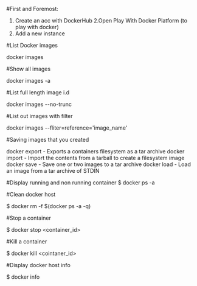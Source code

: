 #First and Foremost: 
1. Create an acc with DockerHub
2.Open Play With Docker Platform (to play with docker)
3. Add a new instance

#List Docker images

docker images

#Show all images

docker images -a

#List full length image i.d

docker images --no-trunc

#List out images with filter

docker images --fliter=reference='image_name'

#Saving images that you created

docker export - Exports a containers filesystem as a tar archive
docker import - Import the contents from a tarball to create a filesystem image
docker save - Save one or two images to a tar archive 
docker load - Load an image from a tar archive of STDIN

#Display running and non running container
$ docker ps -a

#Clean docker host

$ docker rm -f $(docker ps -a -q)

#Stop a container

$ docker stop <container_id>

#Kill a container

$ docker kill <cointaner_id>

#Display docker host info

$ docker info



